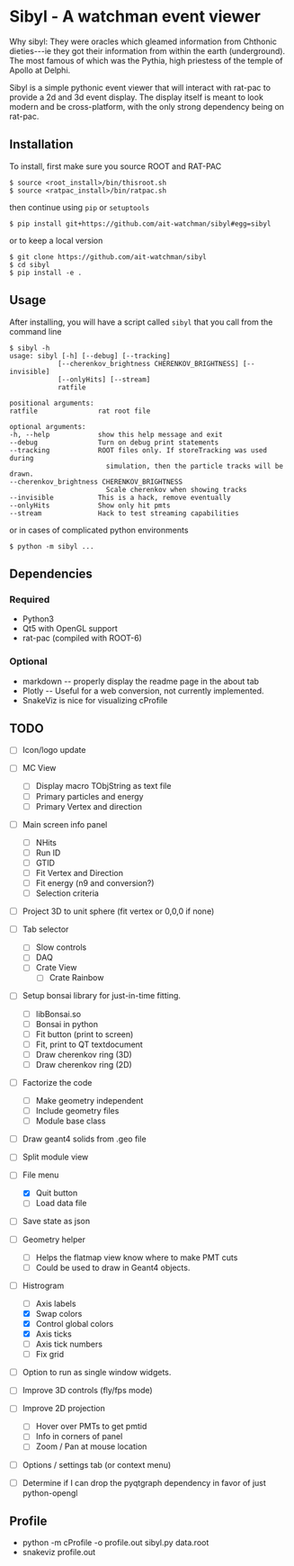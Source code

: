 Sibyl - A watchman event viewer
===============================
Why sibyl: They were oracles which gleamed information from Chthonic
dieties---ie they got their information from within the earth (underground).
The most famous of which was the Pythia, high priestess of the temple of Apollo
at Delphi.

Sibyl is a simple pythonic event viewer that will interact with rat-pac to
provide a 2d and 3d event display. The display itself is meant to look modern
and be cross-platform, with the only strong dependency being on rat-pac.

Installation
------------
To install, first make sure you source ROOT and RAT-PAC

    $ source <root_install>/bin/thisroot.sh
    $ source <ratpac_install>/bin/ratpac.sh

then continue using `pip` or `setuptools`

    $ pip install git+https://github.com/ait-watchman/sibyl#egg=sibyl

or to keep a local version

    $ git clone https://github.com/ait-watchman/sibyl
    $ cd sibyl
    $ pip install -e .

Usage
-----

After installing, you will have a script called `sibyl` that you call from the command line

    $ sibyl -h
    usage: sibyl [-h] [--debug] [--tracking]
                [--cherenkov_brightness CHERENKOV_BRIGHTNESS] [--invisible]
                [--onlyHits] [--stream]
                ratfile

    positional arguments:
    ratfile               rat root file

    optional arguments:
    -h, --help            show this help message and exit
    --debug               Turn on debug print statements
    --tracking            ROOT files only. If storeTracking was used during
                            simulation, then the particle tracks will be drawn.
    --cherenkov_brightness CHERENKOV_BRIGHTNESS
                            Scale cherenkov when showing tracks
    --invisible           This is a hack, remove eventually
    --onlyHits            Show only hit pmts
    --stream              Hack to test streaming capabilities

or in cases of complicated python environments

    $ python -m sibyl ...
    


Dependencies
------------
### Required
- Python3
- Qt5 with OpenGL support
- rat-pac (compiled with ROOT-6)
### Optional
- markdown -- properly display the readme page in the about tab
- Plotly -- Useful for a web conversion, not currently implemented.
- SnakeViz is nice for visualizing cProfile

TODO
----
- [ ] Icon/logo update
- [ ] MC View
  - [ ] Display macro TObjString as text file
  - [ ] Primary particles and energy
  - [ ] Primary Vertex and direction
- [ ] Main screen info panel
  - [ ] NHits
  - [ ] Run ID
  - [ ] GTID
  - [ ] Fit Vertex and Direction
  - [ ] Fit energy (n9 and conversion?)
  - [ ] Selection criteria
- [ ] Project 3D to unit sphere (fit vertex or 0,0,0 if none)
- [ ] Tab selector
  - [ ] Slow controls
  - [ ] DAQ
  - [ ] Crate View
    - [ ] Crate Rainbow
- [ ] Setup bonsai library for just-in-time fitting.
  - [ ] libBonsai.so
  - [ ] Bonsai in python
  - [ ] Fit button (print to screen)
  - [ ] Fit, print to QT textdocument
  - [ ] Draw cherenkov ring (3D)
  - [ ] Draw cherenkov ring (2D)
- [ ] Factorize the code
  - [ ] Make geometry independent
  - [ ] Include geometry files
  - [ ] Module base class
- [ ] Draw geant4 solids from .geo file
- [ ] Split module view
- [ ] File menu
  - [x] Quit button
  - [ ] Load data file
- [ ] Save state as json
- [ ] Geometry helper
  - [ ] Helps the flatmap view know where to make PMT cuts
  - [ ] Could be used to draw in Geant4 objects.
- [ ] Histrogram
  - [ ] Axis labels
  - [x] Swap colors
  - [x] Control global colors
  - [x] Axis ticks
  - [ ] Axis tick numbers
  - [ ] Fix grid
- [ ] Option to run as single window widgets.
- [ ] Improve 3D controls (fly/fps mode)
- [ ] Improve 2D projection
  - [ ] Hover over PMTs to get pmtid
  - [ ] Info in corners of panel
  - [ ] Zoom / Pan at mouse location
- [ ] Options / settings tab (or context menu)

- [ ] Determine if I can drop the pyqtgraph dependency in favor of
just python-opengl


Profile
-------
- python -m cProfile -o profile.out sibyl.py data.root
- snakeviz profile.out
